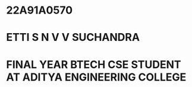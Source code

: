 ﻿# 22A91A0570
# ETTI S N V V SUCHANDRA
# FINAL YEAR BTECH CSE STUDENT AT ADITYA ENGINEERING COLLEGE
